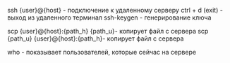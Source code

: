 ssh {user}@{host} - подключение к удаленному серверу
ctrl + d (exit) - выход из удаленного терминал 
ssh-keygen - генерирование ключа

scp {user}@{host}:{path_h} {path_u}- копирует файл с сервера
scp {path_u} {user}@{host}:{path_h}- копирует файл с сервера

who - показывает пользователей, которые сейчас на сервере